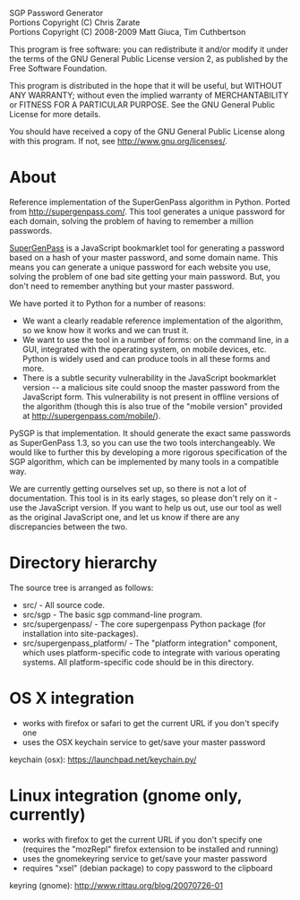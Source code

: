 SGP Password Generator  
Portions Copyright (C) Chris Zarate  
Portions Copyright (C) 2008-2009 Matt Giuca, Tim Cuthbertson

This program is free software: you can redistribute it and/or modify
it under the terms of the GNU General Public License version 2,
as published by the Free Software Foundation.

This program is distributed in the hope that it will be useful,
but WITHOUT ANY WARRANTY; without even the implied warranty of
MERCHANTABILITY or FITNESS FOR A PARTICULAR PURPOSE.  See the
GNU General Public License for more details.

You should have received a copy of the GNU General Public License
along with this program.  If not, see <http://www.gnu.org/licenses/>.

About
=====

Reference implementation of the SuperGenPass algorithm in Python. Ported from
<http://supergenpass.com/>. This tool generates a unique password for each
domain, solving the problem of having to remember a million passwords.

[SuperGenPass](http://supergenpass.com/) is a JavaScript bookmarklet tool for
generating a password based on a hash of your master password, and some domain
name. This means you can generate a unique password for each website you use,
solving the problem of one bad site getting your main password. But, you don't
need to remember anything but your master password.

We have ported it to Python for a number of reasons:

* We want a clearly readable reference implementation of the algorithm, so we
  know how it works and we can trust it.
* We want to use the tool in a number of forms: on the command line, in a GUI,
  integrated with the operating system, on mobile devices, etc. Python is
  widely used and can produce tools in all these forms and more.
* There is a subtle security vulnerability in the JavaScript bookmarklet
  version -- a malicious site could snoop the master password from the
  JavaScript form. This vulnerability is not present in offline versions of
  the algorithm (though this is also true of the "mobile version" provided at
  <http://supergenpass.com/mobile/>).

PySGP is that implementation. It should generate the exact same passwords as
SuperGenPass 1.3, so you can use the two tools interchangeably. We would like
to further this by developing a more rigorous specification of the SGP
algorithm, which can be implemented by many tools in a compatible way.

We are currently getting ourselves set up, so there is not a lot of
documentation. This tool is in its early stages, so please don't rely on it -
use the JavaScript version. If you want to help us out, use our tool as well
as the original JavaScript one, and let us know if there are any discrepancies
between the two.

Directory hierarchy
===================

The source tree is arranged as follows:

* src/ - All source code.
* src/sgp - The basic sgp command-line program.
* src/supergenpass/ - The core supergenpass Python package (for installation
    into site-packages).
* src/supergenpass_platform/ - The "platform integration" component, which uses
    platform-specific code to integrate with various operating systems.
    All platform-specific code should be in this directory.

OS X integration
================

* works with firefox or safari to get the current URL if you don't specify one
* uses the OSX keychain service to get/save your master password

keychain (osx): <https://launchpad.net/keychain.py/>

Linux integration (gnome only, currently)
=========================================

* works with firefox to get the current URL if you don't specify one (requires
  the "mozRepl" firefox extension to be installed and running)
* uses the gnomekeyring service to get/save your master password
* requires "xsel" (debian package) to copy password to the clipboard

keyring (gnome): <http://www.rittau.org/blog/20070726-01>
